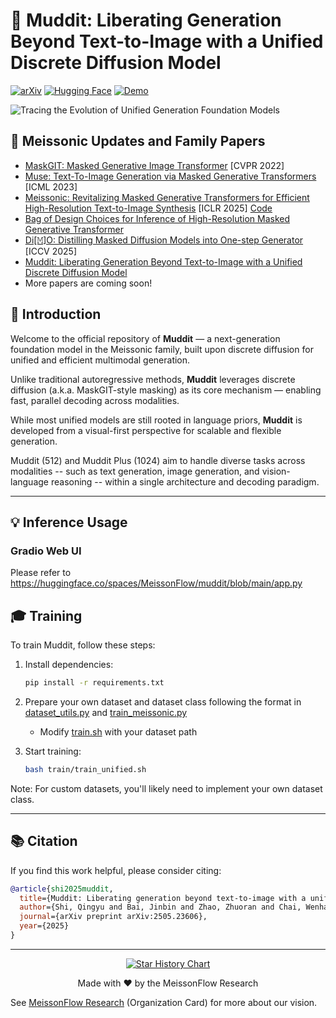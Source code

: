 # 🌌 Muddit: Liberating Generation Beyond Text-to-Image with a Unified Discrete Diffusion Model

[![arXiv](https://img.shields.io/badge/arXiv-2505.23606-b31b1b.svg)](https://arxiv.org/abs/2505.23606)
[![Hugging Face](https://img.shields.io/badge/🤗%20Huggingface-Model_Muddit-yellow)](https://huggingface.co/MeissonFlow/Muddit)
[![Demo](https://img.shields.io/badge/Live-Demo_Muddit-blue?logo=huggingface)](https://huggingface.co/spaces/MeissonFlow/muddit)


![Tracing the Evolution of Unified Generation Foundation Models](./Evolution.png)

## 📝 Meissonic Updates and Family Papers

- [MaskGIT: Masked Generative Image Transformer](https://arxiv.org/abs/2202.04200) [CVPR 2022]
- [Muse: Text-To-Image Generation via Masked Generative Transformers](https://arxiv.org/abs/2301.00704) [ICML 2023]
- [Meissonic: Revitalizing Masked Generative Transformers for Efficient High-Resolution Text-to-Image Synthesis](https://arxiv.org/abs/2410.08261) [ICLR 2025] [Code](https://github.com/viiika/Meissonic)
- [Bag of Design Choices for Inference of High-Resolution Masked Generative Transformer](https://arxiv.org/abs/2411.10781)
- [Di[𝙼]O: Distilling Masked Diffusion Models into One-step Generator](https://arxiv.org/abs/2503.15457) [ICCV 2025]
- [Muddit: Liberating Generation Beyond Text-to-Image with a Unified Discrete Diffusion Model](https://arxiv.org/abs/2505.23606)
- More papers are coming soon!

## 🚀 Introduction

Welcome to the official repository of **Muddit** — a next-generation foundation model in the Meissonic family, built upon discrete diffusion for unified and efficient multimodal generation.

Unlike traditional autoregressive methods, **Muddit** leverages discrete diffusion (a.k.a. MaskGIT-style masking) as its core mechanism — enabling fast, parallel decoding across modalities.

While most unified models are still rooted in language priors, **Muddit** is developed from a visual-first perspective for scalable and flexible generation.

Muddit (512) and Muddit Plus (1024) aim to handle diverse tasks across modalities -- such as text generation, image generation, and vision-language reasoning -- within a single architecture and decoding paradigm.

---

## 💡 Inference Usage

### Gradio Web UI

Please refer to https://huggingface.co/spaces/MeissonFlow/muddit/blob/main/app.py

## 🎓 Training

To train Muddit, follow these steps:

1. Install dependencies:
   ```bash
   pip install -r requirements.txt
   ```

2. Prepare your own dataset and dataset class following the format in [dataset_utils.py](./train/dataset_utils.py) and [train_meissonic.py](./train/train_unified.py)
   - Modify [train.sh](./train/train_unified.sh) with your dataset path

4. Start training:
   ```bash
   bash train/train_unified.sh
   ```

Note: For custom datasets, you'll likely need to implement your own dataset class.


---

## 📚 Citation

If you find this work helpful, please consider citing:

```bibtex
@article{shi2025muddit,
  title={Muddit: Liberating generation beyond text-to-image with a unified discrete diffusion model},
  author={Shi, Qingyu and Bai, Jinbin and Zhao, Zhuoran and Chai, Wenhao and Yu, Kaidong and Wu, Jianzong and Song, Shuangyong and Tong, Yunhai and Li, Xiangtai and Li, Xuelong and others},
  journal={arXiv preprint arXiv:2505.23606},
  year={2025}
}
```

---

<p align="center">
  <a href="https://star-history.com/#M-E-AGI-Lab/Muddit&Date">
    <img src="https://api.star-history.com/svg?repos=M-E-AGI-Lab/Muddit&type=Date" alt="Star History Chart">
  </a>
</p>

<p align="center">
  Made with ❤️ by the MeissonFlow Research
  
  See [MeissonFlow Research](https://huggingface.co/MeissonFlow) (Organization Card) for more about our vision.
</p>
